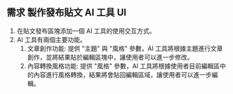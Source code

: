 ## 需求 **製作發布貼文 AI 工具 UI**
1. 在貼文發布區塊添加一個 AI 工具的使用交互方式。
2. AI 工具有兩個主要功能。
   1. 文章創作功能: 提供 "主題" 與 "風格" 參數，AI 工具將根據主題進行文章創作，並將結果貼於編輯區塊中，讓使用者可以進一步修改。
   2. 內容轉換風格功能: 提供 "風格" 參數，AI 工具將根據使用者目前編輯區中的內容進行風格轉換，結果將會貼回編輯區域，讓使用者可以進一步編輯。